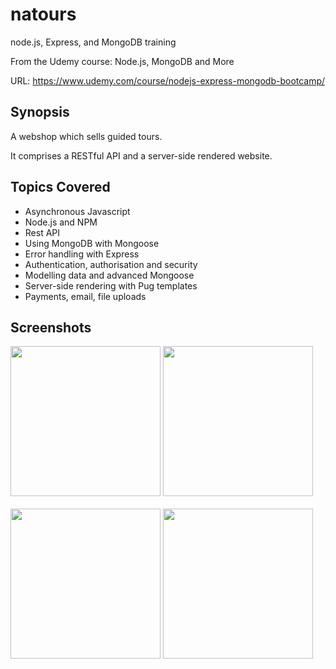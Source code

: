 # natours
node.js, Express, and MongoDB training

From the Udemy course: Node.js, MongoDB and More

URL: https://www.udemy.com/course/nodejs-express-mongodb-bootcamp/

## Synopsis
A webshop which sells guided tours.

It comprises a RESTful API and a server-side rendered website.

## Topics Covered
- Asynchronous Javascript
- Node.js and NPM
- Rest API
- Using MongoDB with Mongoose
- Error handling with Express
- Authentication, authorisation and security
- Modelling data and advanced Mongoose
- Server-side rendering with Pug templates
- Payments, email, file uploads

## Screenshots
<div>
<img src="https://user-images.githubusercontent.com/112425916/224552116-4051a4fc-ad8c-44d3-91b5-9ebb62059b8b.png" width="240"/>
<img src="https://user-images.githubusercontent.com/112425916/224552147-85475b28-b75f-408b-85ab-3adfeeadaa2f.png" width="240"/>
</div>
</br>
<div>
<img src="https://user-images.githubusercontent.com/112425916/224552136-387ae3d7-7d37-49ec-92bd-7e0e4dd0e239.png" width="240"/>
<img src="https://user-images.githubusercontent.com/112425916/224552141-ee9f1840-e6d0-41a6-8234-eb2271a5b661.png" width="240"/>
</div>
